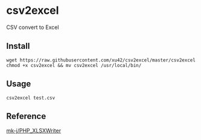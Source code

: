 # csv2excel
CSV convert to Excel

## Install
```shell
wget https://raw.githubusercontent.com/xu42/csv2excel/master/csv2excel
chmod +x csv2excel && mv csv2excel /usr/local/bin/
```

## Usage
```shell
csv2excel test.csv
```

## Reference
[mk-j/PHP_XLSXWriter](https://github.com/mk-j/PHP_XLSXWriter)

